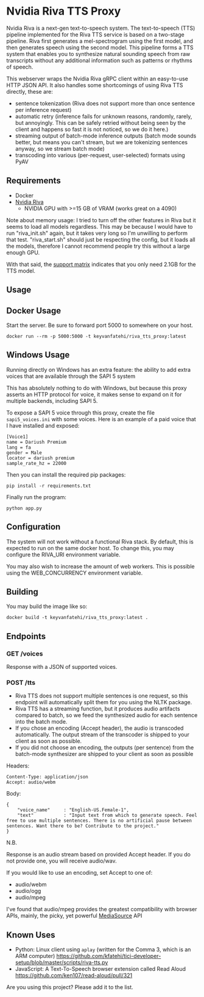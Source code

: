 # Nvidia Riva TTS Proxy

Nvidia Riva is a next-gen text-to-speech system. The text-to-speech (TTS) pipeline implemented for the Riva TTS service is based on a two-stage pipeline. Riva first generates a mel-spectrogram using the first model, and then generates speech using the second model. This pipeline forms a TTS system that enables you to synthesize natural sounding speech from raw transcripts without any additional information such as patterns or rhythms of speech.

This webserver wraps the Nvidia Riva gRPC client within an easy-to-use HTTP JSON API. It also handles some shortcomings of using Riva TTS directly, these are:
- sentence tokenization (Riva does not support more than once sentence per inference request)
- automatic retry (inference fails for unknown reasons, randomly, rarely, but annoyingly. This can be safely retried without being seen by the client and happens so fast it is not noticed, so we do it here.)
- streaming output of batch-mode inference outputs (batch mode sounds better, but means you can't stream, but we are tokenizing sentences anyway, so we stream batch mode)
- transcoding into various (per-request, user-selected) formats using PyAV

## Requirements

* Docker
* [Nvidia Riva](https://docs.nvidia.com/deeplearning/riva/user-guide/docs/quick-start-guide.html)
    - NVIDIA GPU with >=15 GB of VRAM (works great on a 4090)

Note about memory usage: I tried to turn off the other features in Riva but it seems to load all models regardless. This may be because I would have to run "riva_init.sh" again, but it takes very long so I'm unwilling to perform that test. "riva_start.sh" should just be respecting the config, but it loads all the models, therefore I cannot recommend people try this without a large enough GPU.

With that said, the [support matrix](https://docs.nvidia.com/deeplearning/riva/user-guide/docs/support-matrix.html) indicates that you only need 2.1GB for the TTS model.

## Usage

## Docker Usage

Start the server. Be sure to forward port 5000 to somewhere on your host.

```
docker run --rm -p 5000:5000 -t keyvanfatehi/riva_tts_proxy:latest
```

## Windows Usage

Running directly on Windows has an extra feature: the ability to add extra voices that are available through the SAPI 5 system

This has absolutely nothing to do with Windows, but because this proxy asserts an HTTP protocol for voice, it makes sense to expand on it for multiple backends, including SAPI 5.

To expose a SAPI 5 voice through this proxy, create the file `sapi5_voices.ini` with some voices. Here is an example of a paid voice that I have installed and exposed:

```
[Voice1]
name = Dariush Premium
lang = fa
gender = Male
locator = dariush premium
sample_rate_hz = 22000
```

Then you can install the required pip packages:

```
pip install -r requirements.txt
```

Finally run the program:

```
python app.py
```

## Configuration

The system will not work without a functional Riva stack. By default, this is expected to run on the same docker host. To change this, you may configure the RIVA_URI environment variable.

You may also wish to increase the amount of web workers. This is possible using the WEB_CONCURRENCY environment variable.

## Building

You may build the image like so:

```
docker build -t keyvanfatehi/riva_tts_proxy:latest .
```

## Endpoints

### GET /voices

Response with a JSON of supported voices.

### POST /tts

* Riva TTS does not support multiple sentences is one request, so this endpoint will automatically split them for you using the NLTK package.
* Riva TTS has a streaming function, but it produces audio artifacts compared to batch, so we feed the synthesized audio for each sentence into the batch mode.
* If you chose an encoding (Accept header), the audio is transcoded automatically. The output stream of the transcoder is shipped to your client as soon as possible.
* If you did not choose an encoding, the outputs (per sentence) from the batch-mode synthesizer are shipped to your client as soon as possible

Headers:

```
Content-Type: application/json
Accept: audio/webm
```

Body:

```
{
    "voice_name"     : "English-US.Female-1",
    "text"           : "Input text from which to generate speech. Feel free to use multiple sentences. There is no artificial pause between sentences. Want there to be? Contribute to the project."
}
```

N.B.

Response is an audio stream based on provided Accept header. If you do not provide one, you will receive audio/wav.

If you would like to use an encoding, set Accept to one of:
- audio/webm
- audio/ogg
- audio/mpeg

I've found that audio/mpeg provides the greatest compatibility with browser APIs, mainly, the picky, yet powerful [MediaSource](https://developer.mozilla.org/en-US/docs/Web/API/MediaSource) API

## Known Uses

- Python: Linux client using `aplay` (written for the Comma 3, which is an ARM computer) https://github.com/kfatehi/tici-developer-setup/blob/master/scripts/riva-tts.py
- JavaScript: A Text-To-Speech browser extension called Read Aloud https://github.com/ken107/read-aloud/pull/321

Are you using this project? Please add it to the list.